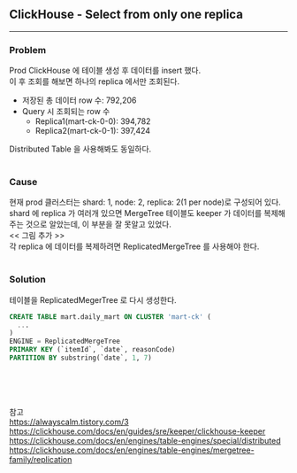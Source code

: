 ## ClickHouse - Select from only one replica
 
---
### Problem
Prod ClickHouse 에 테이블 생성 후 데이터를 insert 했다.  
이 후 조회를 해보면 하나의 replica 에서만 조회된다.
* 저장된 총 데이터 row 수: 792,206
* Query 시 조회되는 row 수
    * Replica1(mart-ck-0-0): 394,782
    * Replica2(mart-ck-0-1): 397,424

Distributed Table 을 사용해봐도 동일하다.
<br/>
<br/>

### Cause
현재 prod 클러스터는 shard: 1, node: 2, replica: 2(1 per node)로 구성되어 있다.  
shard 에 replica 가 여러개 있으면 MergeTree 테이블도 keeper 가 데이터를 복제해주는 것으로 알았는데, 이 부분을 잘 못알고 있었다.  
<< 그림 추가 >>  
각 replica 에 데이터를 복제하려면 ReplicatedMergeTree 를 사용해야 한다.
<br/>
<br/>

### Solution
테이블을 ReplicatedMegerTree 로 다시 생성한다.

 ```SQL
 CREATE TABLE mart.daily_mart ON CLUSTER 'mart-ck' (
   ...
 )
 ENGINE = ReplicatedMergeTree
 PRIMARY KEY (`itemId`, `date`, reasonCode)
 PARTITION BY substring(`date`, 1, 7)
 ```
 <br/>
 <br/>
 <br/>

참고  
https://alwayscalm.tistory.com/3  
https://clickhouse.com/docs/en/guides/sre/keeper/clickhouse-keeper  
https://clickhouse.com/docs/en/engines/table-engines/special/distributed  
https://clickhouse.com/docs/en/engines/table-engines/mergetree-family/replication